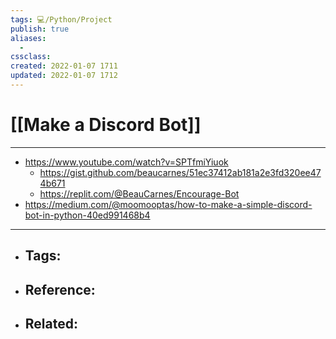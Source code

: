 ```yaml
---
tags: 💻️/Python/Project
publish: true
aliases:
  - 
cssclass: 
created: 2022-01-07 1711
updated: 2022-01-07 1712
---
```


# [[Make a Discord Bot]]

---

- <https://www.youtube.com/watch?v=SPTfmiYiuok>
	- <https://gist.github.com/beaucarnes/51ec37412ab181a2e3fd320ee474b671>
	- <https://replit.com/@BeauCarnes/Encourage-Bot>
- <https://medium.com/@moomooptas/how-to-make-a-simple-discord-bot-in-python-40ed991468b4>

---

- Tags: 
	- 
- Reference:
	- 
- Related:
	- 
